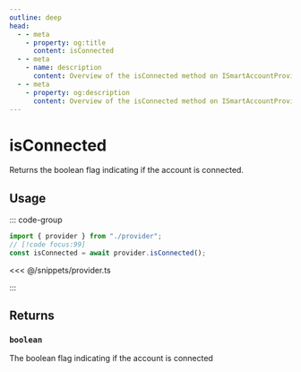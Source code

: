 ```yaml
---
outline: deep
head:
  - - meta
    - property: og:title
      content: isConnected
  - - meta
    - name: description
      content: Overview of the isConnected method on ISmartAccountProvider
  - - meta
    - property: og:description
      content: Overview of the isConnected method on ISmartAccountProvider
---
```


# isConnected

Returns the boolean flag indicating if the account is connected.

## Usage

::: code-group

```ts [example.ts]
import { provider } from "./provider";
// [!code focus:99]
const isConnected = await provider.isConnected();
```

<<< @/snippets/provider.ts

:::

## Returns

### `boolean`

The boolean flag indicating if the account is connected
